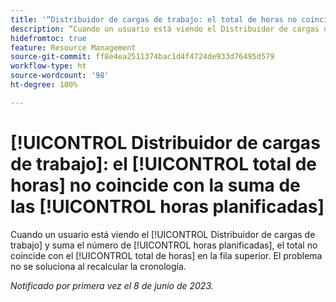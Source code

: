 ```yaml
---
title: '“Distribuidor de cargas de trabajo: el total de horas no coinciden con la suma de las horas planificadas”'
description: “Cuando un usuario está viendo el Distribuidor de cargas de trabajo y suma el número de horas planificadas, el total no coincide con el total de horas en la fila superior. El recálculo de la cronología no resuelve el problema”.
hidefromtoc: true
feature: Resource Management
source-git-commit: ff8e4ea2511374bac1d4f4724de933d76495d579
workflow-type: ht
source-wordcount: '98'
ht-degree: 100%

---
```



# [!UICONTROL Distribuidor de cargas de trabajo]: el [!UICONTROL total de horas] no coincide con la suma de las [!UICONTROL horas planificadas]

Cuando un usuario está viendo el [!UICONTROL Distribuidor de cargas de trabajo] y suma el número de [!UICONTROL horas planificadas], el total no coincide con el [!UICONTROL total de horas] en la fila superior. El problema no se soluciona al recalcular la cronología.

_Notificado por primera vez el 8 de junio de 2023._

